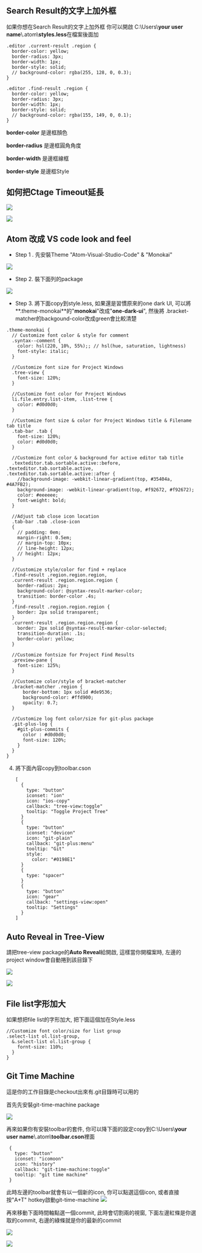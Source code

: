 ## Search Result的文字上加外框

如果你想在Search Result的文字上加外框 你可以開啟 C:\Users\\**your user name**\\.atom\\**styles.less**在檔案後面加

```
.editor .current-result .region {
  border-color: yellow;
  border-radius: 3px;
  border-width: 1px;
  border-style: solid;
  // background-color: rgba(255, 128, 0, 0.3);
}

.editor .find-result .region {
  border-color: yellow;
  border-radius: 3px;
  border-width: 1px;
  border-style: solid;
  // background-color: rgba(155, 149, 0, 0.1);
}
```

**border-color**    是邊框顏色

**border-radius**  是邊框圓角角度

**border-width**   是邊框線框

**border-style**    是邊框Style



## 如何把Ctage Timeout延長

![](./image/ctags_settings_1.png)

![](./image/ctags_settings_2.png)

## Atom 改成 VS code look and feel

- Step 1 . 先安裝Theme "Atom-Visual-Studio-Code" & "Monokai"

![](./image/VSCode_Style_1.png)

- Step 2. 裝下面列的package

![](./image/VSCode_Style_2.png)

- Step 3. 將下面copy到style.less, 如果還是習慣原來的one dark UI, 可以將**.theme-monokai**的"**monokai**"改成"**one-dark-ui**", 然後將 .bracket-matcher的backgound-color改成green會比較清楚

```
.theme-monokai {
  // Customize font color & style for comment
  .syntax--comment {
    color: hsl(220, 10%, 55%);; // hsl(hue, saturation, lightness)
    font-style: italic;
  }

  //Customize font size for Project Windows
  .tree-view {
    font-size: 120%;
  }

  //Customize font color for Project Windows
  li.file.entry.list-item, .list-tree {
    color: #d0d0d0;
  }

  //Customize font size & color for Project Windows title & Filename tab title
  .tab-bar .tab {
    font-size: 120%;
    color: #d0d0d0;
  }

  //Customize font color & background for active editor tab title
  .texteditor.tab.sortable.active::before, .texteditor.tab.sortable.active, .texteditor.tab.sortable.active::after {
    //background-image: -webkit-linear-gradient(top, #35404a, #4A7FB2);
    background-image: -webkit-linear-gradient(top, #f92672, #f92672);
    color: #eeeeee;
    font-weight: bold;
  }

  //Adjust tab close icon location
  .tab-bar .tab .close-icon
  {
    // padding: 0em;
    margin-right: 0.5em;
    // margin-top: 10px;
    // line-height: 12px;
    // height: 12px;
  }

  //Customize style/color for find + replace
  .find-result .region.region.region,
  .current-result .region.region.region {
    border-radius: 2px;
    background-color: @syntax-result-marker-color;
    transition: border-color .4s;
  }
  .find-result .region.region.region {
    border: 2px solid transparent;
  }
  .current-result .region.region.region {
    border: 2px solid @syntax-result-marker-color-selected;
    transition-duration: .1s;
    border-color: yellow;
  }

  //Customize fontsize for Project Find Results
  .preview-pane {
    font-size: 125%;
  }

  //Customize color/style of bracket-matcher
  .bracket-matcher .region {
      border-bottom: 1px solid #de9536;
      background-color: #ffd900;
      opacity: 0.7;
  }

  //Customize log font color/size for git-plus package
  .git-plus-log {
    #git-plus-commits {
      color : #d0d0d0;
      font-size: 120%;
    }
  }
}

```

4. 將下面內容copy到toolbar.cson

   ```
   [
     {
       type: "button"
       iconset: "ion"
       icon: "ios-copy"
       callback: "tree-view:toggle"
       tooltip: "Toggle Project Tree"
     }
     {
       type: "button"
       iconset: "devicon"
       icon: "git-plain"
       callback: "git-plus:menu"
       tooltip: "Git"
       style:
         color: "#0198E1"
     }
     {
       type: "spacer"
     }
     {
       type: "button"
       icon: "gear"
       callback: "settings-view:open"
       tooltip: "Settings"
     }
   ]
   ```



## Auto Reveal in Tree-View

請把tree-view package的**Auto Reveal**給開啟, 這樣當你開檔案時, 左邊的project window會自動捲到該目錄下

![](./image/Auto_Reveal1.png)

![](./image/Auto_Reveal2.png)

## File list字形加大

如果想把file list的字形加大, 把下面這個加在Style.less

```
//Customize font color/size for list group
.select-list ol.list-group,
  &.select-list ol.list-group {
    fornt-size: 110%;
  }
}
```



## Git Time Machine
這是你的工作目錄是checkout出來有.git目錄時可以用的

首先先安裝git-time-machine package

![](./image/git_time_machine.png)

再來如果你有安裝toolbar的套件, 你可以降下面的設定copy到C:\Users\\**your user name**\\.atom\\**toolbar.cson**裡面
 ```
  {
    type: "button"
    iconset: "icomoon"
    icon: "history"
    callback: "git-time-machine:toggle"
    tooltip: "git time machine"
  }
 ```
此時左邊的toolbar就會有以一個新的icon, 你可以點選這個icon, 或者直接按"A+T" hotkey啟動git-time-machine
![](./image/toobar_git_time_machine.png)


再來移動下面時間軸點選一個commit, 此時會切割兩的視窗, 下面左邊紅條是你選取的commit, 右邊的綠條就是你的最新的commit

![](./image/git_time_machine_letfbar.png)

![](./image/git_time_machine_rightbar.png)
